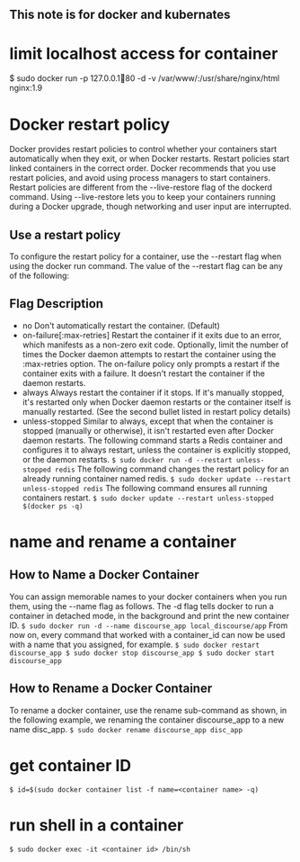 ## This note is for docker and kubernates
##

# limit localhost access for container
$ sudo docker run -p 127.0.0.1:1234:80 -d -v /var/www/:/usr/share/nginx/html nginx:1.9

# Docker restart policy
Docker provides restart policies to control whether your containers start automatically when they exit, or when Docker restarts. Restart policies start linked containers in the correct order. Docker recommends that you use restart policies, and avoid using process managers to start containers.
Restart policies are different from the --live-restore flag of the dockerd command. Using --live-restore lets you to keep your containers running during a Docker upgrade, though networking and user input are interrupted.
## Use a restart policy
To configure the restart policy for a container, use the --restart flag when using the docker run command. The value of the --restart flag can be any of the following:
## Flag	Description
* no	Don't automatically restart the container. (Default)
* on-failure[:max-retries]	Restart the container if it exits due to an error, which manifests as a non-zero exit code. Optionally, limit the number of times the Docker daemon attempts to restart the container using the :max-retries option. The on-failure policy only prompts a restart if the container exits with a failure. It doesn't restart the container if the daemon restarts.
* always	Always restart the container if it stops. If it's manually stopped, it's restarted only when Docker daemon restarts or the container itself is manually restarted. (See the second bullet listed in restart policy details)
* unless-stopped	Similar to always, except that when the container is stopped (manually or otherwise), it isn't restarted even after Docker daemon restarts.
The following command starts a Redis container and configures it to always restart, unless the container is explicitly stopped, or the daemon restarts.
`
$ sudo docker run -d --restart unless-stopped redis
`
The following command changes the restart policy for an already running container named redis.
`
$ sudo docker update --restart unless-stopped redis
`
The following command ensures all running containers restart.
`
$ sudo docker update --restart unless-stopped $(docker ps -q)
`

# name and rename a container
## How to Name a Docker Container
You can assign memorable names to your docker containers when you run them, using the --name flag as follows. The -d flag tells docker to run a container in detached mode, in the background and print the new container ID.
`
$ sudo docker run -d --name discourse_app local_discourse/app
`
From now on, every command that worked with a container_id can now be used with a name that you assigned, for example.
`
$ sudo docker restart discourse_app
$ sudo docker stop discourse_app
$ sudo docker start discourse_app
`
## How to Rename a Docker Container
To rename a docker container, use the rename sub-command as shown, in the following example, we renaming the container discourse_app to a new name disc_app.
`
$ sudo docker rename discourse_app disc_app
`

# get container ID
`
$ id=$(sudo docker container list -f name=<container name> -q)
`

# run shell in a container
`
$ sudo docker exec -it <container id> /bin/sh
`
